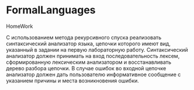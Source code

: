 # FormalLanguages
HomeWork

С использованием метода рекурсивного спуска	реализовать синтаксический анализатор языка, цепочки которого имеют вид, указанный в задании на первую лабораторную работу.
Синтаксический анализатор должен принимать на вход последовательность лексем, сформированную лексическим анализатором и восстанавливать дерево разбора цепочки. 
В случае ошибок во входной цепочке анализатор должен дать пользователю информативное сообщение с указанием причины и места возникновения ошибки.